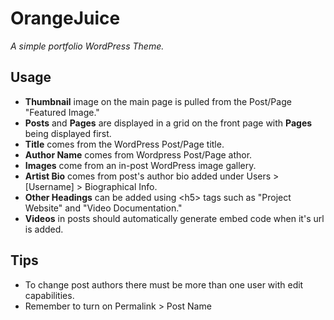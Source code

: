 # OrangeJuice
*A simple portfolio WordPress Theme.*

## Usage
- **Thumbnail** image on the main page is pulled from the Post/Page "Featured Image."
- **Posts** and **Pages** are displayed in a grid on the front page with **Pages** being displayed first.
- **Title** comes from the WordPress Post/Page title.
- **Author Name** comes from Wordpress Post/Page athor.
- **Images** come from an in-post WordPress image gallery.
- **Artist Bio** comes from post's author bio added under Users > [Username] > Biographical Info. 
- **Other Headings** can be added using \<h5\> tags such as "Project Website" and "Video Documentation."
- **Videos** in posts should automatically generate embed code when it's url is added. 

## Tips
- To change post authors there must be more than one user with edit capabilities.
- Remember to turn on Permalink > Post Name
